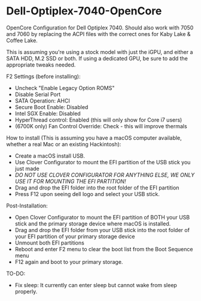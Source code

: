 # Dell-Optiplex-7040-OpenCore
OpenCore Configuration for Dell Optiplex 7040.
Should also work with 7050 and 7060 by replacing the ACPI files with the correct ones for Kaby Lake & Coffee Lake.

This is assuming you're using a stock model with just the iGPU, and either a SATA HDD, M.2 SSD or both. If using a dedicated GPU, be sure to add the appropriate tweaks needed.

F2 Settings (before installing):
- Uncheck "Enable Legacy Option ROMS"
- Disable Serial Port
- SATA Operation: AHCI
- Secure Boot Enable: Disabled
- Intel SGX Enable: Disabled
- HyperThread control: Enabled (this will only show for Core i7 users)
- (6700K only) Fan Control Override: Check - this will improve thermals

How to install (This is assuming you have a macOS computer available, whether a real Mac or an existing Hackintosh):
- Create a macOS install USB.
- Use Clover Configurator to mount the EFI partition of the USB stick you just made
- *DO NOT USE CLOVER CONFIGURATOR FOR ANYTHING ELSE, WE ONLY USE IT FOR MOUNTING THE EFI PARTITION!*
- Drag and drop the EFI folder into the root folder of the EFI partition
- Press F12 upon seeing dell logo and select your USB stick.

Post-Installation:
- Open Clover Configurator to mount the EFI partition of BOTH your USB stick and the primary storage device where macOS is installed.
- Drag and drop the EFI folder from your USB stick into the root folder of your EFI partition of your primary storage device
- Unmount both EFI partitions
- Reboot and enter F2 menu to clear the boot list from the Boot Sequence menu
- F12 again and boot to your primary storage.

TO-DO:
- Fix sleep: It currently can enter sleep but cannot wake from sleep properly.

